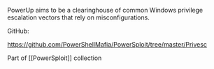 PowerUp aims to be a clearinghouse of common Windows privilege escalation vectors that rely on misconfigurations.

GitHub:

https://github.com/PowerShellMafia/PowerSploit/tree/master/Privesc

Part of [[PowerSploit]] collection

